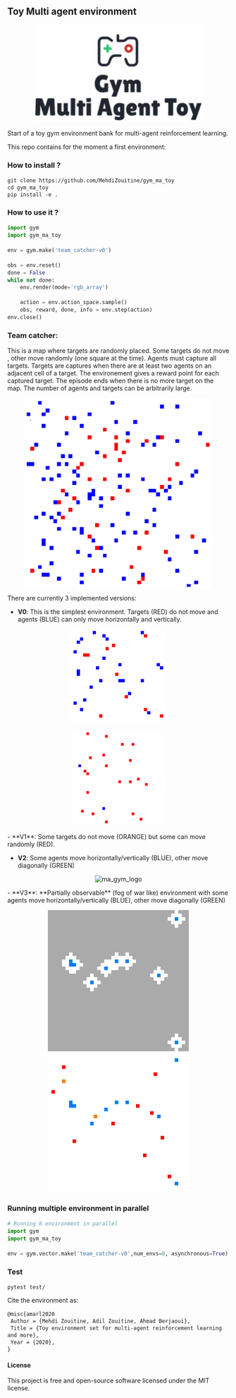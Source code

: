 ## Toy Multi agent environment

<p align="center">
  <img height="220px" src="https://github.com/MehdiZouitine/gym_ma_toy/blob/master/img/logo.png?raw=true" alt="ma_gym_logo">
</p>
Start of a toy gym environment bank for multi-agent reinforcement learning.

This repo contains for the moment a first environment:

### How to install ?
```
git clone https://github.com/MehdiZouitine/gym_ma_toy
cd gym_ma_toy
pip install -e .
```


### How to use it ?

```python
import gym
import gym_ma_toy

env = gym.make('team_catcher-v0')

obs = env.reset()
done = False
while not done:
    env.render(mode='rgb_array')
    
    action = env.action_space.sample()
    obs, reward, done, info = env.step(action)
env.close()

```

### Team catcher:

This is a map where targets are randomly placed. Some targets do not move
, other move randomly (one square at the time).
Agents must capture all targets. Targets are captures when there are at least
 two agents on an adjacent cell of a target.
The environement gives a reward point for each captured target.
The episode ends when there is no more target on the map.
The number of agents and targets can be arbitrarily large.

<p align="center">
<img  src="https://github.com/MehdiZouitine/gym_ma_toy/blob/master/img/big_gif_tc.gif?raw=true" alt="ma_gym_logo">
</p>
There are currently 3 implemented versions:

- **V0**: This is the simplest environment. Targets (RED) do not move and
 agents (BLUE) can only move horizontally and vertically.
 
<p align="center">
<img  src="https://github.com/MehdiZouitine/gym_ma_toy/blob/master/img/squad1.gif?raw=true" alt="ma_gym_logo">
</p>
 <p align="center">
<img  src="https://github.com/MehdiZouitine/gym_ma_toy/blob/master/img/duo_agent.gif?raw=true" alt="ma_gym_logo">
</p>
- **V1**: Some targets do not move (ORANGE) but some can move randomly (RED).

- **V2**: Some agents move horizontally/vertically (BLUE), other move
 diagonally (GREEN)
 
 <p align="center">
<img  src="https://github.com/MehdiZouitine/gym_ma_toy/blob/master/img/hétero.gif?raw=true" alt="ma_gym_logo">
</p>
- **V3**:  **Partially observable** (fog of war like) environment with some agents move horizontally/vertically (BLUE), other move
 diagonally (GREEN)
 
  <p align="center">
<img  src="https://github.com/MehdiZouitine/gym_ma_toy/blob/master/img/snake.gif?raw=true" alt="ma_gym_logo">
</p>




### Running multiple environment in parallel

```py
# Running 8 environment in parallel
import gym
import gym_ma_toy

env = gym.vector.make('team_catcher-v0',num_envs=8, asynchronous=True)  
```

### Test

```
pytest test/
```

Cite the environment as:
```
@misc{amarl2020
 Author = {Mehdi Zouitine, Adil Zouitine, Ahmad Berjaoui},
 Title = {Toy environment set for multi-agent reinforcement learning and more},
 Year = {2020},
}
```
#### License

This project is free and open-source software licensed under the MIT license.
